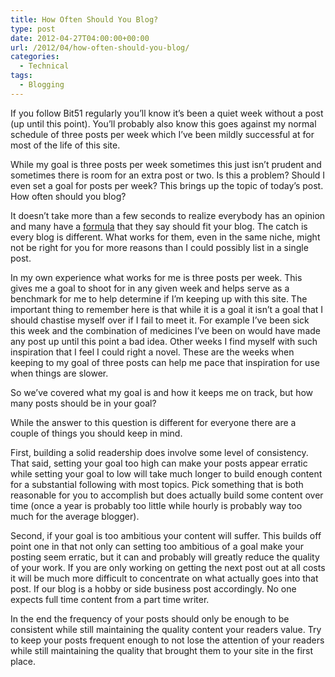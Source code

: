 ```yaml
---
title: How Often Should You Blog?
type: post
date: 2012-04-27T04:00:00+00:00
url: /2012/04/how-often-should-you-blog/
categories:
  - Technical
tags:
  - Blogging
---
```


If you follow Bit51 regularly you’ll know it’s been a quiet week without a post (up until this point). You’ll probably also know this goes against my normal schedule of three posts per week which I’ve been mildly successful at for most of the life of this site.

While my goal is three posts per week sometimes this just isn’t prudent and sometimes there is room for an extra post or two. Is this a problem? Should I even set a goal for posts per week? This brings up the topic of today’s post. How often should you blog?

It doesn’t take more than a few seconds to realize everybody has an opinion and many have a [formula](http://weblogs.about.com/od/startingablog/qt/BlogPostingFreq.htm) that they say should fit your blog. The catch is every blog is different. What works for them, even in the same niche, might not be right for you for more reasons than I could possibly list in a single post.

In my own experience what works for me is three posts per week. This gives me a goal to shoot for in any given week and helps serve as a benchmark for me to help determine if I’m keeping up with this site. The important thing to remember here is that while it is a goal it isn’t a goal that I should chastise myself over if I fail to meet it. For example I’ve been sick this week and the combination of medicines I’ve been on would have made any post up until this point a bad idea. Other weeks I find myself with such inspiration that I feel I could right a novel. These are the weeks when keeping to my goal of three posts can help me pace that inspiration for use when things are slower.

So we’ve covered what my goal is and how it keeps me on track, but how many posts should be in your goal?

While the answer to this question is different for everyone there are a couple of things you should keep in mind.

First, building a solid readership does involve some level of consistency. That said, setting your goal too high can make your posts appear erratic while setting your goal to low will take much longer to build enough content for a substantial following with most topics. Pick something that is both reasonable for you to accomplish but does actually build some content over time (once a year is probably too little while hourly is probably way too much for the average blogger).

Second, if your goal is too ambitious your content will suffer. This builds off point one in that not only can setting too ambitious of a goal make your posting seem erratic, but it can and probably will greatly reduce the quality of your work. If you are only working on getting the next post out at all costs it will be much more difficult to concentrate on what actually goes into that post. If our blog is a hobby or side business post accordingly. No one expects full time content from a part time writer.

In the end the frequency of your posts should only be enough to be consistent while still maintaining the  quality content your readers value. Try to keep your posts frequent enough to not lose the attention of your readers while still maintaining the quality that brought them to your site in the first place.